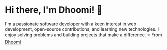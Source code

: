 # Hi there, I'm Dhoomi! 👋

I'm a passionate software developer with a keen interest in web development, open-source contributions, and learning new technologies. I enjoy solving problems and building projects that make a difference.
⭐️ From [Dhoomi](https://github.com/Dhoomi)
